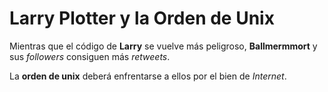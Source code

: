 # Larry Plotter y la Orden de Unix

Mientras que el código de **Larry** se vuelve más peligroso,
**Ballmermmort** y sus *followers* consiguen más *retweets*.

La **orden de unix** deberá enfrentarse a ellos por el bien de *Internet*.
